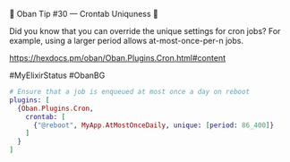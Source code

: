 💎 Oban Tip #30 — Crontab Uniquness 💎

Did you know that you can override the unique settings for cron jobs? For
example, using a larger period allows at-most-once-per-n jobs.

https://hexdocs.pm/oban/Oban.Plugins.Cron.html#content

#MyElixirStatus #ObanBG

```elixir
# Ensure that a job is enqueued at most once a day on reboot
plugins: [
  {Oban.Plugins.Cron,
    crontab: [
      {"@reboot", MyApp.AtMostOnceDaily, unique: [period: 86_400]}
    ]
  }
]
```
